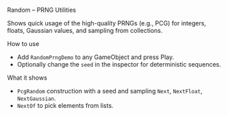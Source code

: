 Random – PRNG Utilities

Shows quick usage of the high-quality PRNGs (e.g., PCG) for integers, floats, Gaussian values, and sampling from collections.

How to use
- Add `RandomPrngDemo` to any GameObject and press Play.
- Optionally change the `seed` in the inspector for deterministic sequences.

What it shows
- `PcgRandom` construction with a seed and sampling `Next`, `NextFloat`, `NextGaussian`.
- `NextOf` to pick elements from lists.

